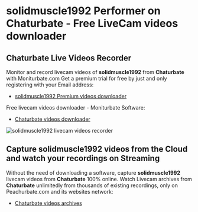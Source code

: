 # solidmuscle1992 Performer on Chaturbate - Free LiveCam videos downloader

## Chaturbate Live Videos Recorder

Monitor and record livecam videos of **solidmuscle1992** from **Chaturbate** with Moniturbate.com
Get a premium trial for free by just and only registering with your Email address:
* [solidmuscle1992 Premium videos downloader](https://moniturbate.com/request-demo-licence-key.html)

Free livecam videos downloader - Moniturbate Software:
* [Chaturbate videos downloader](https://moniturbate.com/moniturbate-download-software.html)

![solidmuscle1992 livecam videos recorder](https://peachurnet.com/templates/moniturbate-software.png)


## Capture solidmuscle1992 videos from the Cloud and watch your recordings on Streaming

Without the need of downloading a software, capture **solidmuscle1992** livecam videos from **Chaturbate** 100% online.
Watch Livecam archives from **Chaturbate** unlimitedly from thousands of existing recordings, only on Peachurbate.com and its websites network:
* [Chaturbate videos archives](https://peachurnet.com/)